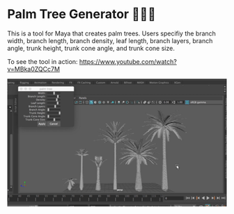 # Palm Tree Generator 🌴🌴🌴

This is a tool for Maya that creates palm trees. Users specifiy the branch width, branch length, branch density, leaf length, branch layers, branch angle, trunk height, trunk cone angle, and trunk cone size.

To see the tool in action: https://www.youtube.com/watch?v=MBka0ZQCc7M

![alt text](./image/image.png)
